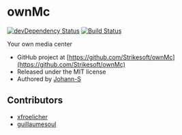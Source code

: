 # ownMc

[![devDependency Status](https://david-dm.org/Strikesoft/ownMc/dev-status.svg?style=flat-square)](https://david-dm.org/Strikesoft/ownMc#info=devDependencies)
[![Build Status](https://travis-ci.org/Strikesoft/ownMc.svg?branch=master)](https://travis-ci.org/Strikesoft/ownMc)

Your own media center

- GitHub project at [https://github.com/Strikesoft/ownMc](https://github.com/Strikesoft/ownMc)
- Released under the MIT license
- Authored by [Johann-S](https://github.com/Johann-S)

## Contributors
- [xfroelicher](https://github.com/xfroelicher)
- [guillaumesoul](https://github.com/guillaumesoul)
